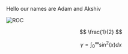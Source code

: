 Hello our names are Adam and Akshiv

![ROC](https://raw.githubusercontent.com/akshivbansal/phys408OpticalCavity/master/ROC.jpg) 


$$ \frac{1}{2} $$

$$\gamma = \int_0^{\infty} \sin^2(x) dx$$

<!--stackedit_data:
eyJoaXN0b3J5IjpbLTEyNDM0MjE0NjgsLTEyOTM1MjI2NDRdfQ
==
-->